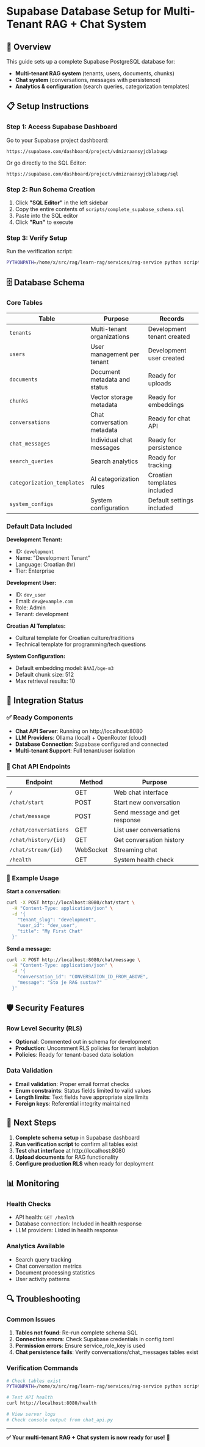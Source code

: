 # Supabase Database Setup for Multi-Tenant RAG + Chat System

## 🎯 Overview

This guide sets up a complete Supabase PostgreSQL database for:
- **Multi-tenant RAG system** (tenants, users, documents, chunks)
- **Chat system** (conversations, messages with persistence)
- **Analytics & configuration** (search queries, categorization templates)

## 📋 Setup Instructions

### Step 1: Access Supabase Dashboard
Go to your Supabase project dashboard:
```
https://supabase.com/dashboard/project/vdmizraansyjcblabuqp
```

Or go directly to the SQL Editor:
```
https://supabase.com/dashboard/project/vdmizraansyjcblabuqp/sql
```

### Step 2: Run Schema Creation
1. Click **"SQL Editor"** in the left sidebar
2. Copy the entire contents of `scripts/complete_supabase_schema.sql`
3. Paste into the SQL editor
4. Click **"Run"** to execute

### Step 3: Verify Setup
Run the verification script:
```bash
PYTHONPATH=/home/x/src/rag/learn-rag/services/rag-service python scripts/verify_supabase_setup.py
```

## 🗄️ Database Schema

### Core Tables

| Table | Purpose | Records |
|-------|---------|---------|
| `tenants` | Multi-tenant organizations | Development tenant created |
| `users` | User management per tenant | Development user created |
| `documents` | Document metadata and status | Ready for uploads |
| `chunks` | Vector storage metadata | Ready for embeddings |
| `conversations` | Chat conversation metadata | Ready for chat API |
| `chat_messages` | Individual chat messages | Ready for persistence |
| `search_queries` | Search analytics | Ready for tracking |
| `categorization_templates` | AI categorization rules | Croatian templates included |
| `system_configs` | System configuration | Default settings included |

### Default Data Included

**Development Tenant:**
- ID: `development`
- Name: "Development Tenant"
- Language: Croatian (hr)
- Tier: Enterprise

**Development User:**
- ID: `dev_user`
- Email: `dev@example.com`
- Role: Admin
- Tenant: development

**Croatian AI Templates:**
- Cultural template for Croatian culture/traditions
- Technical template for programming/tech questions

**System Configuration:**
- Default embedding model: `BAAI/bge-m3`
- Default chunk size: 512
- Max retrieval results: 10

## 🔧 Integration Status

### ✅ Ready Components
- **Chat API Server**: Running on http://localhost:8080
- **LLM Providers**: Ollama (local) + OpenRouter (cloud)
- **Database Connection**: Supabase configured and connected
- **Multi-tenant Support**: Full tenant/user isolation

### 🔗 Chat API Endpoints

| Endpoint | Method | Purpose |
|----------|--------|---------|
| `/` | GET | Web chat interface |
| `/chat/start` | POST | Start new conversation |
| `/chat/message` | POST | Send message and get response |
| `/chat/conversations` | GET | List user conversations |
| `/chat/history/{id}` | GET | Get conversation history |
| `/chat/stream/{id}` | WebSocket | Streaming chat |
| `/health` | GET | System health check |

### 📝 Example Usage

**Start a conversation:**
```bash
curl -X POST http://localhost:8080/chat/start \
  -H "Content-Type: application/json" \
  -d '{
    "tenant_slug": "development",
    "user_id": "dev_user",
    "title": "My First Chat"
  }'
```

**Send a message:**
```bash
curl -X POST http://localhost:8080/chat/message \
  -H "Content-Type: application/json" \
  -d '{
    "conversation_id": "CONVERSATION_ID_FROM_ABOVE",
    "message": "Što je RAG sustav?"
  }'
```

## 🛡️ Security Features

### Row Level Security (RLS)
- **Optional**: Commented out in schema for development
- **Production**: Uncomment RLS policies for tenant isolation
- **Policies**: Ready for tenant-based data isolation

### Data Validation
- **Email validation**: Proper email format checks
- **Enum constraints**: Status fields limited to valid values
- **Length limits**: Text fields have appropriate size limits
- **Foreign keys**: Referential integrity maintained

## 🚀 Next Steps

1. **Complete schema setup** in Supabase dashboard
2. **Run verification script** to confirm all tables exist
3. **Test chat interface** at http://localhost:8080
4. **Upload documents** for RAG functionality
5. **Configure production RLS** when ready for deployment

## 📊 Monitoring

### Health Checks
- API health: `GET /health`
- Database connection: Included in health response
- LLM providers: Listed in health response

### Analytics Available
- Search query tracking
- Chat conversation metrics
- Document processing statistics
- User activity patterns

## 🔍 Troubleshooting

### Common Issues

1. **Tables not found**: Re-run complete schema SQL
2. **Connection errors**: Check Supabase credentials in config.toml
3. **Permission errors**: Ensure service_role_key is used
4. **Chat persistence fails**: Verify conversations/chat_messages tables exist

### Verification Commands
```bash
# Check tables exist
PYTHONPATH=/home/x/src/rag/learn-rag/services/rag-service python scripts/verify_supabase_setup.py

# Test API health
curl http://localhost:8080/health

# View server logs
# Check console output from chat_api.py
```

---

**✅ Your multi-tenant RAG + Chat system is now ready for use!** 🎉